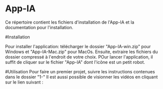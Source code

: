 # App-IA
Ce répertoire contient les fichiers d'installation de l'App-IA et la documentation pour l'installation. 

#Installation 
 
 Pour installer l'application: télécharger le dossier "App-IA-win.zip" pour Windows et "App-IA-Mac.zip" pour MacOs. Ensuite, extraire les fichiers du dossier compressé à l'endroit de votre choix.
 POur lancer l'application, il suffit de cliquer sur le fichier "App-IA" dont l'icône est un petit robot.
 
 
 #Utilisation
  Pour faire un premier projet, suivre les instructions contenues dans le dossier "1-"
  Il est aussi possible de visionner les vidéos en cliquant sur le lien suivant :
  
 
